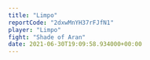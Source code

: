 ```yaml
---
title: "Limpo"
reportCode: "2dxwMnYH37rFJfN1"
player: "Limpo"
fight: "Shade of Aran"
date: 2021-06-30T19:09:58.934000+00:00
---
```

